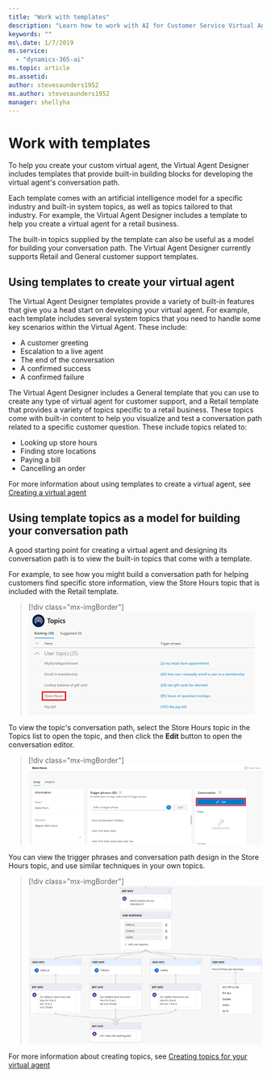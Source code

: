 ```yaml
---
title: "Work with templates"
description: "Learn how to work with AI for Customer Service Virtual Agent templates."
keywords: ""
ms\.date: 1/7/2019
ms.service:
  - "dynamics-365-ai"
ms.topic: article
ms.assetid: 
author: stevesaunders1952
ms.author: stevesaunders1952
manager: shellyha
---
```


# Work with templates

To help you create your custom virtual agent, the Virtual Agent Designer includes templates that provide built-in building blocks for developing the virtual agent's conversation path.

Each template comes with an artificial intelligence model for a specific industry and built-in system topics, as well as topics tailored to that industry. For example, the Virtual Agent Designer includes a template to help you create a virtual agent for a retail business.

The built-in topics supplied by the template can also be useful as a model for building your conversation path. The Virtual Agent Designer currently supports Retail and General customer support templates.

## Using templates to create your virtual agent

The Virtual Agent Designer templates provide a variety of built-in features that give you a head start on developing your virtual agent. For example, each template includes several system topics that you need to handle some key scenarios within the Virtual Agent. These include:

* A customer greeting
* Escalation to a live agent
* The end of the conversation
* A confirmed success
* A confirmed failure

The Virtual Agent Designer includes a General template that you can use to create any type of virtual agent for customer support, and a Retail template that provides a variety of topics specific to a retail business. These topics come with built-in content to help you visualize and test a conversation path related to a specific customer question. These include topics related to:

* Looking up store hours
* Finding store locations
* Paying a bill
* Cancelling an order

For more information about using templates to create a virtual agent, see [Creating a virtual agent](getting-started-create-bot.md)

## Using template topics as a model for building your conversation path

A good starting point for creating a virtual agent and designing its conversation path is to view the built-in topics that come with a template.

For example, to see how you might build a conversation path for helping customers find specific store information, view the Store Hours topic that is included with the Retail template.

   > [!div class="mx-imgBorder"]
   > ![View Store Hours](media/how-to-templates-1.png)

To view the topic's conversation path, select the Store Hours topic in the Topics list to open the topic, and then click the **Edit** button to open the conversation editor.

   > [!div class="mx-imgBorder"]
   > ![Edit Store Hours](media/how-to-templates-2.png)

You can view the trigger phrases and conversation path design in the Store Hours topic, and use similar techniques in your own topics.

   > [!div class="mx-imgBorder"]
   > ![View conversation path](media/how-to-templates-3.png)

For more information about creating topics, see [Creating topics for your virtual agent](getting-started-create-topics.md)